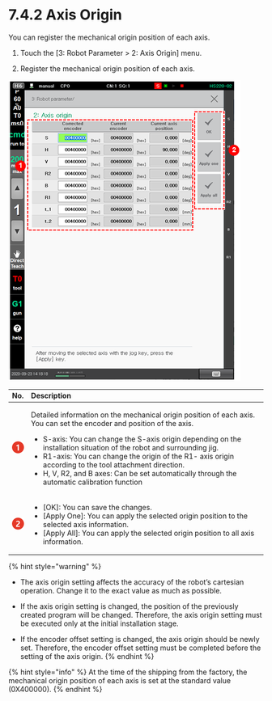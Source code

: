# 7.4.2 Axis Origin

You can register the mechanical origin position of each axis.

1.	Touch the \[3: Robot Parameter &gt; 2: Axis Origin\] menu.

2.	Register the mechanical origin position of each axis.

![](../../_assets/image%20%28478%29.png)





<table>
  <thead>
    <tr>
      <th style="text-align:left">No.</th>
      <th style="text-align:left">Description</th>
    </tr>
  </thead>
  <tbody>
    <tr>
      <td style="text-align:left">
        <img src="../../_assets/c1.png" alt/>
      </td>
      <td style="text-align:left">
        <p>Detailed information on the mechanical origin position of each axis. You
          can set the encoder and position of the axis.</p>
        <ul>
          <li>S-axis: You can change the S-axis origin depending on the installation
            situation of the robot and surrounding jig.</li>
          <li>R1-axis: You can change the origin of the R1- axis origin according to
            the tool attachment direction.</li>
          <li>H, V, R2, and B axes: Can be set automatically through the automatic calibration
            function</li>
        </ul>
      </td>
    </tr>
    <tr>
      <td style="text-align:left">
        <img src="../../_assets/c2.png" alt/>
      </td>
      <td style="text-align:left">
        <ul>
          <li>[OK]: You can save the changes.</li>
          <li>[Apply One]: You can apply the selected origin position to the selected
            axis information.</li>
          <li>[Apply All]: You can apply the selected origin position to all axis information.</li>
        </ul>
      </td>
    </tr>
  </tbody>
</table>

{% hint style="warning" %}
* The axis origin setting affects the accuracy of the robot’s cartesian operation. Change it to the exact value as much as possible.
* 
  If the axis origin setting is changed, the position of the previously created program will be changed. Therefore, the axis origin setting must be executed only at the initial installation stage.

* 
  If the encoder offset setting is changed, the axis origin should be newly set. Therefore, the encoder offset setting must be completed before the setting of the axis origin.
{% endhint %}

{% hint style="info" %}
At the time of the shipping from the factory, the mechanical origin position of each axis is set at the standard value \(0X400000\).
{% endhint %}

